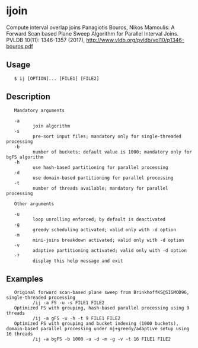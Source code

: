 # ijoin
Compute interval overlap joins
Panagiotis Bouros, Nikos Mamoulis: A Forward Scan based Plane Sweep Algorithm for Parallel Interval Joins. PVLDB 10(11): 1346-1357 (2017), http://www.vldb.org/pvldb/vol10/p1346-bouros.pdf

## Usage
       $ ij [OPTION]... [FILE1] [FILE2]

## Description
       Mandatory arguments

       -a
              join algorithm
       -s
              pre-sort input files; mandatory only for single-threaded processing
       -b
              number of buckets; default value is 1000; mandatory only for bgFS algorithm
       -h
              use hash-based partitioning for parallel processing
       -d
              use domain-based partitioning for parallel processing
       -t
              number of threads available; mandatory for parallel processing

       Other arguments

       -u
              loop unrolling enforced; by default is deactivated
       -g
              greedy scheduling activated; valid only with -d option
       -m
              mini-joins breakdown activated; valid only with -d option
       -v
              adaptive partitioning activated; valid only with -d option
       -?
              display this help message and exit

## Examples
       Original forward scan-based plane sweep from BrinkhoffKS@SIGMOD96, single-threaded processing
              /ij -a FS -u -s FILE1 FILE2
       Optimized FS with grouping, hash-based parallel processing using 9 threads
              /ij -a gFS -u -h -t 9 FILE1 FILE2
       Optimized FS with grouping and bucket indexing (1000 buckets), domain-based parallel processing under mj+greedy/adaptive setup using 16 threads
              /ij -a bgFS -b 1000 -u -d -m -g -v -t 16 FILE1 FILE2
